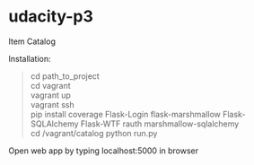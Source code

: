 # udacity-p3
Item Catalog

Installation:
> cd path_to_project  
> cd vagrant  
> vagrant up  
> vagrant ssh  
> pip install coverage Flask-Login flask-marshmallow Flask-SQLAlchemy Flask-WTF rauth marshmallow-sqlalchemy  
> cd /vagrant/catalog 
> python run.py

Open web app by typing localhost:5000 in browser
